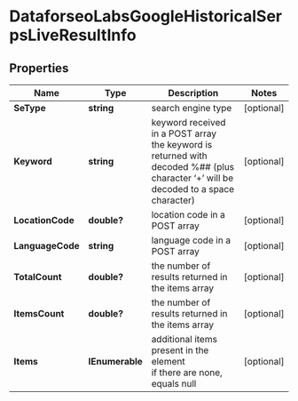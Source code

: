 # DataforseoLabsGoogleHistoricalSerpsLiveResultInfo


## Properties

| Name | Type | Description | Notes |
|------------ | ------------- | ------------- | -------------|
**SeType** | **string** | search engine type |[optional]|
**Keyword** | **string** | keyword received in a POST array<br>the keyword is returned with decoded %## (plus character ‘+’ will be decoded to a space character) |[optional]|
**LocationCode** | **double?** | location code in a POST array |[optional]|
**LanguageCode** | **string** | language code in a POST array |[optional]|
**TotalCount** | **double?** | the number of results returned in the items array |[optional]|
**ItemsCount** | **double?** | the number of results returned in the items array |[optional]|
**Items** | **IEnumerable<DataforseoLabsGoogleHistoricalSerpsLiveItem>** | additional items present in the element<br>if there are none, equals null |[optional]|